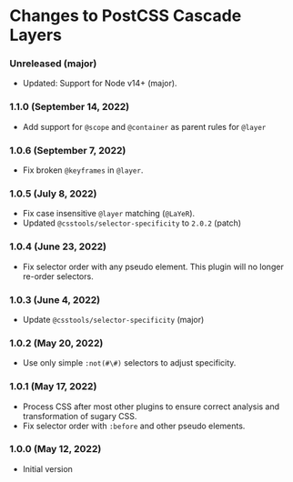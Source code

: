 # Changes to PostCSS Cascade Layers

### Unreleased (major)

- Updated: Support for Node v14+ (major).

### 1.1.0 (September 14, 2022)

- Add support for `@scope` and `@container` as parent rules for `@layer`

### 1.0.6 (September 7, 2022)

- Fix broken `@keyframes` in `@layer`.

### 1.0.5 (July 8, 2022)

- Fix case insensitive `@layer` matching (`@LaYeR`).
- Updated `@csstools/selector-specificity` to `2.0.2` (patch)

### 1.0.4 (June 23, 2022)

- Fix selector order with any pseudo element. This plugin will no longer re-order selectors.

### 1.0.3 (June 4, 2022)

- Update `@csstools/selector-specificity` (major)

### 1.0.2 (May 20, 2022)

- Use only simple `:not(#\#)` selectors to adjust specificity.

### 1.0.1 (May 17, 2022)

- Process CSS after most other plugins to ensure correct analysis and transformation of sugary CSS.
- Fix selector order with `:before` and other pseudo elements.

### 1.0.0 (May 12, 2022)

- Initial version
